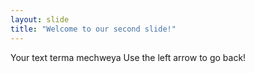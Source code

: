 ```yaml
---
layout: slide
title: "Welcome to our second slide!"
---
```

Your text terma mechweya
Use the left arrow to go back!
